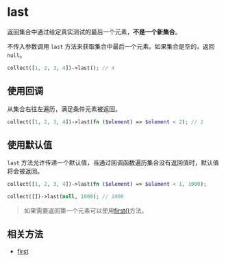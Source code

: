 # last

返回集合中通过给定真实测试的最后一个元素，**不是一个新集合**。

不传入参数调用 `last` 方法来获取集合中最后一个元素。如果集合是空的，返回 `null`。
```php
collect([1, 2, 3, 4])->last(); // 4
```

## 使用回调

从集合右往左遍历，满足条件元素被返回。

```php
collect([1, 2, 3, 4])->last(fn ($element) => $element < 2); // 1
```

## 使用默认值
   
`last` 方法允许传递一个默认值，当通过回调函数遍历集合没有返回值时，默认值将会被返回。

```php
collect([1, 2, 3, 4])->last(fn ($element) => $element < 1, 1000);

collect([])->last(null, 1000); // 1000
```

> 如果需要返回第一个元素可以使用[first()](first.md)方法。

## 相关方法

- [first](first.md)